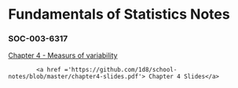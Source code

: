 <b><h1>Fundamentals of Statistics Notes</h1></b>
            <h3>    SOC-003-6317      </h3>


<a href='https://github.com/1d8/school-notes/blob/master/chapter4soc.pdf'>Chapter 4 - Measurs of variability</a>

            <a href ='https://github.com/1d8/school-notes/blob/master/chapter4-slides.pdf'> Chapter 4 Slides</a>
